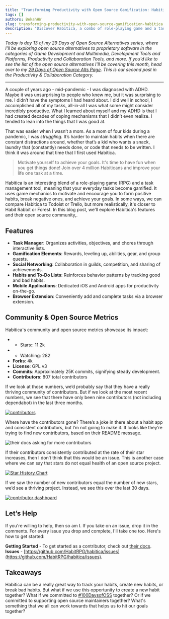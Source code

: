 ```yaml
---
title: "Transforming Productivity with Open Source Gamification: Habitica"
tags: []
authors: BekahHW
slug: transforming-productivity-with-open-source-gamification-habitica
description: "Discover Habitica, a combo of role-playing game and a task manager designed to help you build positive habits, break negatives ones, and achieve your goals. Explore its features, community, and open-source potential while learning how you can contribute to its growth."
---
```

*Today is day 13 of my 29 Days of Open Source Alternatives series, where I'll be exploring open source alternatives to proprietary software in the categories of Game Development and Multimedia, Development Tools and Platforms, Productivity and Collaboration Tools, and more. If you'd like to see the list of the open source alternatives I'll be covering this month, head over to my [29 Days of Open Source Alts Page](https://oss.fyi/oss-alts). This is our second post in the Productivity & Collaboration Category.*

<hr/>

A couple of years ago - mid-pandemic - I was diagnosed with ADHD. Maybe it was unsurprising to people who knew me, but it was surprising to me. I didn’t have the symptoms I had heard about. I did well in school, I accomplished all of my tasks, all-in-all I was what some might consider incredibly productive. What I learned about myself and my ADHD is that I had created decades of coping mechanisms that I didn’t even realize. I tended to lean into the things that I was good at.

<!-- truncate -->

That was easier when I wasn’t a mom. As a mom of four kids during a pandemic, I was *struggling.* It’s harder to maintain habits when there are constant distractions around, whether that’s a kid who wants a snack, laundry that (constantly) needs done, or code that needs to be written. I think it was around that time that I first used Habitica.

> Motivate yourself to achieve your goals. It's time to have fun when you get things done! Join over 4 million Habiticans and improve your life one task at a time.

Habitica is an interesting blend of a role-playing game (RPG) and a task management tool, meaning that your everyday tasks become gamified. It uses game mechanics to motivate and encourage you to form positive habits, break negative ones, and achieve your goals. In some ways, we can compare Habitica to Todoist or Trello, but more realistically, it's closer to Habit Rabbit or Forest. In this blog post, we'll explore Habitica's features and their open source community,.

## Features

- **Task Manager**: Organizes activities, objectives, and chores through interactive lists.
- **Gamification Elements**: Rewards, leveling up, abilities, gear, and group quests.
- **Social Networking**: Collaboration in guilds, competition, and sharing of achievements.
- **Habits and To-Do Lists**: Reinforces behavior patterns by tracking good and bad habits.
- **Mobile Applications**: Dedicated iOS and Android apps for productivity on-the-go.
- **Browser Extension**: Conveniently add and complete tasks via a browser extension.

## Community & Open Source Metrics

Habitica's community and open source metrics showcase its impact:

- - Stars:: 11.2k
- - Watching: 282
- **Forks**: 4k
- **License**: GPL v3
- **Commits**: Approximately 25K commits, signifying steady development.
- **Contributors**: 807 total contributors

If we look at those numbers, we’d probably say that they have a really thriving community of contributors. But if we look at the most recent numbers, we see that there have only been nine contributors (not including dependabot) in the last three months.

[![contributors](https://dev-to-uploads.s3.amazonaws.com/uploads/articles/r46kzxo17yefrj2da2rm.png)](https://app.opensauced.pizza/pages/BekahHW/1200/contributors?range=30)

Where have the contributors gone? There’s a joke in there about a habit app and consistent contributors, but I’m not going to make it. It looks like they’re trying to find new contributors, based on their README message.

![their docs asking for more contributors](https://dev-to-uploads.s3.amazonaws.com/uploads/articles/am5melzaj9up7tqd6r2r.png)

If their contributors consistently contributed at the rate of their star increases, then I don’t think that this would be an issue. This is another case where we can say that stars do not equal health of an open source project.

[![Star History Chart](https://api.star-history.com/svg?repos=HabitRPG/habitica&type=Date)](https://star-history.com/#HabitRPG/habitica&Date)

If we saw the number of new contributors equal the number of new stars, we’d see a thriving project. Instead, we see this over the last 30 days.

[![contributor dashboard](https://dev-to-uploads.s3.amazonaws.com/uploads/articles/a5n8cx9sfim83piesrqg.png)](https://app.opensauced.pizza/pages/BekahHW/1200/contributors?range=30)

## Let’s Help

If you're willing to help, then so am I. If you take on an issue, drop it in the comments. For every issue you drop and complete, I'll take one too. Here's how to get started:

**Getting Started** - To get started as a contributor, check out [their docs](https://github.com/HabitRPG/habitica).
**Issues** - [https://github.com/HabitRPG/habitica/issues](https://github.com/HabitRPG/habitica/issues).

## Takeaways

Habitica can be a really great way to track your habits, create new habits, or break bad habits. But what if we use this opportunity to create a new habit together? What if we committed to [#100DaysofOSS](https://oss.fyi/100days) together? Or if we committed to supporting open source maintainers together? What's something that we all can work towards that helps us to hit our goals together?
